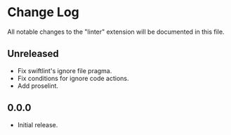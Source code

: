# Change Log

All notable changes to the "linter" extension will be documented in this file.

## Unreleased

- Fix swiftlint's ignore file pragma.
- Fix conditions for ignore code actions.
- Add proselint.

## 0.0.0

- Initial release.
